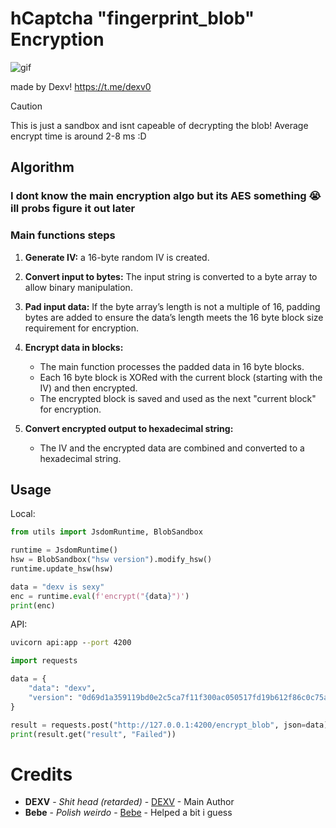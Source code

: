 # hCaptcha "fingerprint_blob" Encryption
![gif](https://github.com/user-attachments/assets/6dae33d6-587d-490c-b874-3836c595f500)

made by Dexv! 
https://t.me/dexv0

> [!CAUTION]
> This is just a sandbox and isnt capeable of decrypting the blob!
> Average encrypt time is around 2-8 ms :D

## Algorithm
### I dont know the main encryption algo but its AES something :sob: ill probs figure it out later

### Main functions steps
1. **Generate IV:** a 16-byte random IV is created.

2. **Convert input to bytes:** The input string is converted to a byte array to allow binary manipulation.

3. **Pad input data:** If the byte array’s length is not a multiple of 16, padding bytes are added to ensure the data’s length meets the 16 byte block size requirement for encryption.

4. **Encrypt data in blocks:**
   - The main function processes the padded data in 16 byte blocks.
   - Each 16 byte block is XORed with the current block (starting with the IV) and then encrypted.
   - The encrypted block is saved and used as the next "current block" for encryption.

5. **Convert encrypted output to hexadecimal string:**
   - The IV and the encrypted data are combined and converted to a hexadecimal string.


## Usage

Local:
```python
from utils import JsdomRuntime, BlobSandbox

runtime = JsdomRuntime()
hsw = BlobSandbox("hsw version").modify_hsw()
runtime.update_hsw(hsw)

data = "dexv is sexy"
enc = runtime.eval(f'encrypt("{data}")')
print(enc)
```

API:
```cmd
uvicorn api:app --port 4200
```

```python
import requests

data = {
    "data": "dexv", 
    "version": "0d69d1a359119bd0e2c5ca7f11f300ac050517fd19b612f86c0c75a2b0b39cbe"
}

result = requests.post("http://127.0.0.1:4200/encrypt_blob", json=data).json()
print(result.get("result", "Failed"))
```
# Credits

* **DEXV** - *Shit head (retarded)* - [DEXV](https://dexv.lol) - Main Author
* **Bebe** - *Polish weirdo* - [Bebe](https://discord.com/users/195272843645157377/) - Helped a bit i guess
